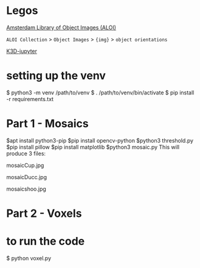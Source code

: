 # Legos

[Amsterdam Library of Object Images (ALOI)](https://aloi.science.uva.nl/)

`ALOI Collection` > `Object Images` > `{img}` > `object orientations`

[K3D-jupyter](https://k3d-jupyter.org/)

# setting up the venv

$ python3 -m venv /path/to/venv
$ . /path/to/venv/bin/activate
$ pip install -r requirements.txt

# Part 1 - Mosaics 

$apt install python3-pip 
$pip install opencv-python
$python3 threshold.py
$pip install pillow
$pip install matplotlib
$python3 mosaic.py
This will produce 3 files:

mosaicCup.jpg

mosaicDucc.jpg

mosaicshoo.jpg

# Part 2 - Voxels

# to run the code

$ python voxel.py
